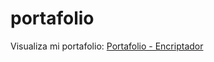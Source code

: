 # portafolio
Visualiza mi portafolio: <a href = "https://holajose2.github.io/portafolio/">Portafolio - Encriptador<a>
